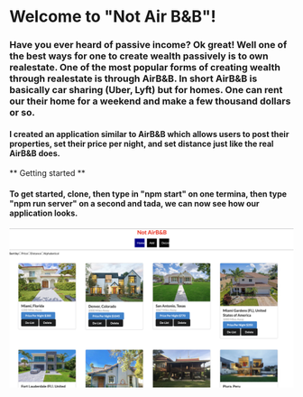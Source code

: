 # Welcome to "Not Air B&B"!

### Have you ever heard of passive income? Ok great! Well one of the best ways for one to create wealth passively is to own realestate. One of the most popular forms of creating wealth through realestate is through AirB&B. In short AirB&B is basically car sharing (Uber, Lyft) but for homes. One can rent our their home for a weekend and make a few thousand dollars or so. 

#### I created an application similar to AirB&B which allows users to post their properties, set their price per night, and set distance just like the real AirB&B does. 

** Getting started **

#### To get started, clone, then type in "npm start" on one termina, then type "npm run server" on a second and tada, we can now see how our application looks.
![image](arbb1.png)
